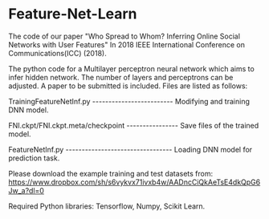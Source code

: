 # Feature-Net-Learn
The code of our paper "Who Spread to Whom? Inferring Online Social Networks with User Features" In 2018 IEEE International Conference on Communications(ICC) (2018).

The python code for a Multilayer perceptron neural network which aims to infer hidden network. The number of layers and perceptrons can be adjusted. A paper to be submitted is included. Files are listed as follows:

TrainingFeatureNetInf.py ------------------------- Modifying and training DNN model.

FNI.ckpt/FNI.ckpt.meta/checkpoint ---------------- Save files of the trained model.

FeatureNetInf.py --------------------------------- Loading DNN model for prediction task.


Please download the example training and test datasets from:
https://www.dropbox.com/sh/s6vykvx71ivxb4w/AADncCiQkAeTsE4dkQpG6Jw_a?dl=0

Required Python libraries:
Tensorflow,
Numpy,
Scikit Learn.
